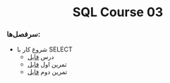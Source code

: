 <h1 align="center">SQL Course 03</h1>

### سرفصل‌ها:
  - شروع کار با SELECT
    - درس [فایل](https://github.com/AliRezaBoroujerdian/CSharpCourse/tree/main/CSharpCourse/S001.ProjectOverview/P1.Do%20not%20use%20top-level%20statements)
    - تمرین اول [فایل](https://github.com/AliRezaBoroujerdian/CSharpCourse/tree/main/CSharpCourse/S001.ProjectOverview/P1.Do%20not%20use%20top-level%20statements)
    - تمرین دوم [فایل](https://github.com/AliRezaBoroujerdian/CSharpCourse/tree/main/CSharpCourse/S001.ProjectOverview/P2.Use%20top-level%20statements)
